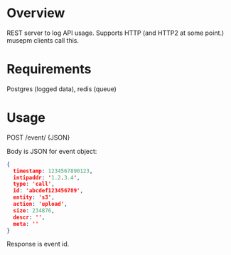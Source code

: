 # Overview

REST server to log API usage.  Supports HTTP
(and HTTP2 at some point.)  musepm clients
call this.

# Requirements

Postgres (logged data), redis (queue)

# Usage

POST /event/<appid> {JSON}

Body is JSON for event object:

```json
{
  timestamp: 1234567890123,
  intipaddr: '1.2.3.4',
  type: 'call',
  id: 'abcdef123456789',
  entity: 's3',
  action: 'upload',
  size: 234876,
  descr: '',
  meta: ''
}
```

Response is event id.


